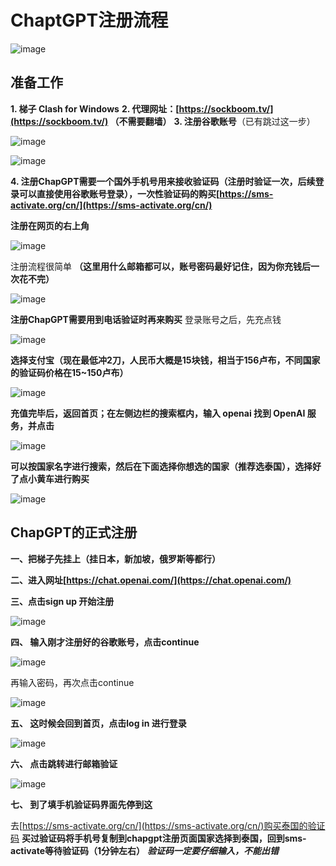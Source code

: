 # ChaptGPT注册流程
![image](https://picx.zhimg.com/80/v2-9d22427751dfbb25c0373d7ee86140c9_720w.png)
## 准备工作
**1. 梯子 Clash for Windows**
**2. 代理网址：[https://sockboom.tv/](https://sockboom.tv/) （不需要翻墙）**
**3. 注册谷歌账号**（已有跳过这一步）

![image](https://picx.zhimg.com/80/v2-eb266fb43f2e3ffcd694ce203ae446ef_720w.png)

![image](https://picx.zhimg.com/80/v2-c3e870a9f79880a8195afb5f452205e9_720w.png)

**4. 注册ChapGPT需要一个国外手机号用来接收验证码（注册时验证一次，后续登录可以直接使用谷歌账号登录），一次性验证码的购买[https://sms-activate.org/cn/](https://sms-activate.org/cn/)**

**注册在网页的右上角**

![image](https://pic1.zhimg.com/80/v2-26de967931b349e602336f7f9693f2de_720w.png)

注册流程很简单 **（这里用什么邮箱都可以，账号密码最好记住，因为你充钱后一次花不完）**

![image](https://picx.zhimg.com/80/v2-3e0eef4f3a33c0c9f6e842c9f36149ab_720w.png)

**注册ChapGPT需要用到电话验证时再来购买**
登录账号之后，先充点钱

![image](https://pic1.zhimg.com/80/v2-45640affd5cfc0205d7af3f1227d4b87_720w.png)

**选择支付宝（现在最低冲2刀，人民币大概是15块钱，相当于156卢布，不同国家的验证码价格在15~150卢布）**

![image](https://pic1.zhimg.com/80/v2-5f0550bbdbed1a0476cee43535eb1e99_720w.png)

**充值完毕后，返回首页；在左侧边栏的搜索框内，输入 openai 找到 OpenAI 服务，并点击**

![image](https://pica.zhimg.com/80/v2-e49152c990ec34408e016bc58237285c_720w.png)

**可以按国家名字进行搜索，然后在下面选择你想选的国家（推荐选泰国），选择好了点小黄车进行购买**

![image](https://picx.zhimg.com/80/v2-5e2f8f2f15ad0a5ff54ceaa79956cffc_720w.png)


## ChapGPT的正式注册

**一、把梯子先挂上（挂日本，新加坡，俄罗斯等都行）**

**二、进入网址[https://chat.openai.com/](https://chat.openai.com/)**

**三、点击sign up 开始注册**

![image](https://picx.zhimg.com/80/v2-2c05f4d7a9508ff09461446872c9d0d1_720w.png)

**四、 输入刚才注册好的谷歌账号，点击continue**

![image](https://pic1.zhimg.com/80/v2-32f8513e7a3312cc1ac050abcb33d6e2_720w.png)

再输入密码，再次点击continue

![image](https://pic1.zhimg.com/80/v2-d254871876ea42ec827bb0430b6edd95_720w.png)

**五、 这时候会回到首页，点击log in 进行登录**

![image](https://picx.zhimg.com/80/v2-6c7c7f556d81f9a5ddd5337306dcd79e_720w.png)

**六、 点击跳转进行邮箱验证**

![image](https://picx.zhimg.com/80/v2-3af9c6fd10ce9bc8db8cce797f96fed4_720w.png)

**七、 到了填手机验证码界面先停到这**

去[https://sms-activate.org/cn/](https://sms-activate.org/cn/)购买泰国的验证码
**买过验证码将手机号复制到chapgpt注册页面国家选择到泰国，回到sms-activate等待验证码（1分钟左右）**
***验证码一定要仔细输入，不能出错***

